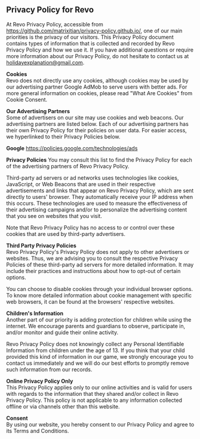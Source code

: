 ## Privacy Policy for Revo
At Revo Privacy Policy, accessible from https://github.com/matrixitian/privacy-policy.github.io/, one of our main priorities is the privacy of our visitors. This Privacy Policy document contains types of information that is collected and recorded by Revo Privacy Policy and how we use it. If you have additional questions or require more information about our Privacy Policy, do not hesitate to contact us at holidayexplanation@gmail.com.

**Cookies**  
Revo does not directly use any cookies, although cookies may be used by our advertising partner Google AdMob to serve users with better ads. For more general information on cookies, please read "What Are Cookies" from Cookie Consent.

**Our Advertising Partners**  
Some of advertisers on our site may use cookies and web beacons. Our advertising partners are listed below. Each of our advertising partners has their own Privacy Policy for their policies on user data. For easier access, we hyperlinked to their Privacy Policies below.

**Google**
https://policies.google.com/technologies/ads

**Privacy Policies**
You may consult this list to find the Privacy Policy for each of the advertising partners of Revo Privacy Policy.

Third-party ad servers or ad networks uses technologies like cookies, JavaScript, or Web Beacons that are used in their respective advertisements and links that appear on Revo Privacy Policy, which are sent directly to users' browser. They automatically receive your IP address when this occurs. These technologies are used to measure the effectiveness of their advertising campaigns and/or to personalize the advertising content that you see on websites that you visit.

Note that Revo Privacy Policy has no access to or control over these cookies that are used by third-party advertisers.

**Third Party Privacy Policies**  
Revo Privacy Policy's Privacy Policy does not apply to other advertisers or websites. Thus, we are advising you to consult the respective Privacy Policies of these third-party ad servers for more detailed information. It may include their practices and instructions about how to opt-out of certain options.

You can choose to disable cookies through your individual browser options. To know more detailed information about cookie management with specific web browsers, it can be found at the browsers' respective websites.

**Children's Information**  
Another part of our priority is adding protection for children while using the internet. We encourage parents and guardians to observe, participate in, and/or monitor and guide their online activity.

Revo Privacy Policy does not knowingly collect any Personal Identifiable Information from children under the age of 13. If you think that your child provided this kind of information in our game, we strongly encourage you to contact us immediately and we will do our best efforts to promptly remove such information from our records.

**Online Privacy Policy Only**  
This Privacy Policy applies only to our online activities and is valid for users with regards to the information that they shared and/or collect in Revo Privacy Policy. This policy is not applicable to any information collected offline or via channels other than this website.

**Consent**  
By using our website, you hereby consent to our Privacy Policy and agree to its Terms and Conditions.
